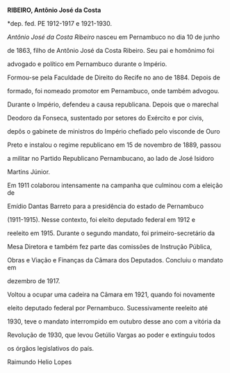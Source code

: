 **RIBEIRO, Antônio José da Costa**



\*dep. fed. PE 1912-1917 e 1921-1930.



*Antônio José da Costa Ribeiro* nasceu em Pernambuco no dia 10 de junho

de 1863, filho de Antônio José da Costa Ribeiro. Seu pai e homônimo foi

advogado e político em Pernambuco durante o Império.



Formou-se pela Faculdade de Direito do Recife no ano de 1884. Depois de

formado, foi nomeado promotor em Pernambuco, onde também advogou.

Durante o Império, defendeu a causa republicana. Depois que o marechal

Deodoro da Fonseca, sustentado por setores do Exército e por civis,

depôs o gabinete de ministros do Império chefiado pelo visconde de Ouro

Preto e instalou o regime republicano em 15 de novembro de 1889, passou

a militar no Partido Republicano Pernambucano, ao lado de José Isidoro

Martins Júnior.



Em 1911 colaborou intensamente na campanha que culminou com a eleição de

Emídio Dantas Barreto para a presidência do estado de Pernambuco

(1911-1915). Nesse contexto, foi eleito deputado federal em 1912 e

reeleito em 1915. Durante o segundo mandato, foi primeiro-secretário da

Mesa Diretora e também fez parte das comissões de Instrução Pública,

Obras e Viação e Finanças da Câmara dos Deputados. Concluiu o mandato em

dezembro de 1917.



Voltou a ocupar uma cadeira na Câmara em 1921, quando foi novamente

eleito deputado federal por Pernambuco. Sucessivamente reeleito até

1930, teve o mandato interrompido em outubro desse ano com a vitória da

Revolução de 1930, que levou Getúlio Vargas ao poder e extinguiu todos

os órgãos legislativos do país.



Raimundo Helio Lopes



